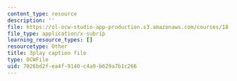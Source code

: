 ```yaml
---
content_type: resource
description: ''
file: https://ol-ocw-studio-app-production.s3.amazonaws.com/courses/18-03sc-differential-equations-fall-2011/7026bd2fea4f9140c4a9b629a7b1c266_YQ7HEE8-OfA.srt
file_type: application/x-subrip
learning_resource_types: []
resourcetype: Other
title: 3play caption file
type: OCWFile
uid: 7026bd2f-ea4f-9140-c4a9-b629a7b1c266
---
```

